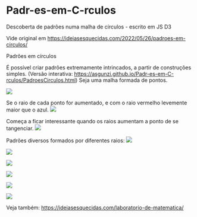 # Padr-es-em-C-rculos
Descoberta de padrões numa malha de círculos - escrito em JS D3


Vide original em https://ideiasesquecidas.com/2022/05/26/padroes-em-circulos/


Padrões em círculos

É possível criar padrões extremamente intrincados, a partir de construções simples.
(Versão interativa: https://asgunzi.github.io/Padr-es-em-C-rculos/PadroesCirculos.html)
Seja uma malha formada de pontos.

![](https://ideiasesquecidas.files.wordpress.com/2022/05/circulos01.png)


Se o raio de cada ponto for aumentado, e com o raio vermelho levemente maior que o azul.
![](https://ideiasesquecidas.files.wordpress.com/2022/05/circulos02.png)

Começa a ficar interessante quando os raios aumentam a ponto de se tangenciar.
![](https://ideiasesquecidas.files.wordpress.com/2022/05/circulos03.png)

Padrões diversos formados por diferentes raios:
![](https://ideiasesquecidas.files.wordpress.com/2022/05/circulos04.png)

![](https://ideiasesquecidas.files.wordpress.com/2022/05/circulos05.png)


![](https://ideiasesquecidas.files.wordpress.com/2022/05/circulos06.png)


![](https://ideiasesquecidas.files.wordpress.com/2022/05/circulos07.png)


![](https://ideiasesquecidas.files.wordpress.com/2022/05/circulos08.png)


![](https://ideiasesquecidas.files.wordpress.com/2022/05/circulos09.png)



Veja também: https://ideiasesquecidas.com/laboratorio-de-matematica/

